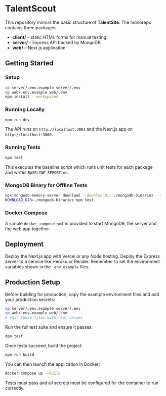 # TalentScout

This repository mirrors the basic structure of **TalentSite**. The monorepo contains three packages:

- **client/** – static HTML forms for manual testing
- **server/** – Express API backed by MongoDB
- **web/** – Next.js application

## Getting Started

### Setup

```bash
cp server/.env.example server/.env
cp web/.env.example web/.env
npm install --workspaces
```

### Running Locally

```bash
npm run dev
```

The API runs on `http://localhost:3001` and the Next.js app on `http://localhost:3000`.

### Running Tests

```bash
npm test
```

This executes the baseline script which runs unit tests for each package and writes `BASELINE_REPORT.md`.

### MongoDB Binary for Offline Tests

```bash
npx mongodb-memory-server download --downloadDir ./mongodb-binaries --version 6.0.5
DOWNLOAD_DIR=./mongodb-binaries npm test
```

### Docker Compose

A simple `docker-compose.yml` is provided to start MongoDB, the server and the web app together.

## Deployment

Deploy the Next.js app with Vercel or any Node hosting. Deploy the Express server to a service like Heroku or Render. Remember to set the environment variables shown in the `.env.example` files.

## Production Setup

Before building for production, copy the example environment files and add your
production secrets:

```bash
cp server/.env.example server/.env
cp web/.env.example web/.env
# edit these files with real values
```

Run the full test suite and ensure it passes:

```bash
npm test
```

Once tests succeed, build the project:

```bash
npm run build
```

You can then launch the application in Docker:

```bash
docker compose up --build
```

Tests must pass and all secrets must be configured for the container to run
correctly.
